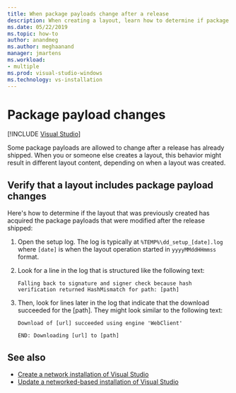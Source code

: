 ```yaml
---
title: When package payloads change after a release
description: When creating a layout, learn how to determine if package payloads changed after a release has already shipped.
ms.date: 05/22/2019
ms.topic: how-to
author: anandmeg
ms.author: meghaanand
manager: jmartens
ms.workload:
- multiple
ms.prod: visual-studio-windows
ms.technology: vs-installation
---
```

# Package payload changes

 [!INCLUDE [Visual Studio](~/includes/applies-to-version/vs-windows-only.md)]

Some package payloads are allowed to change after a release has already shipped. When you or someone else creates a layout, this behavior might result in different layout content, depending on when a layout was created.

## Verify that a layout includes package payload changes

Here's how to determine if the layout that was previously created has acquired the package payloads that were modified after the release shipped:

1. Open the setup log. The log is typically at `%TEMP%\dd_setup_[date].log` where `[date]` is when the layout operation started in `yyyyMMddHHmmss` format.

2. Look for a line in the log that is structured like the following text:

    `Falling back to signature and signer check because hash verification returned HashMismatch for path: [path]`

3. Then, look for lines later in the log that indicate that the download succeeded for the [path]. They might look similar to the following text:

    `Download of [url] succeeded using engine 'WebClient'`

    `END: Downloading [url] to [path]`

## See also

* [Create a network installation of Visual Studio](create-a-network-installation-of-visual-studio.md)
* [Update a networked-based installation of Visual Studio](update-a-network-installation-of-visual-studio.md)

